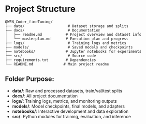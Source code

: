 # Project Structure

```
QWEN_Coder_fineTuning/
├── data/                    # Dataset storage and splits
├── docs/                    # Documentation
│   ├── readme.md           # Project overview and dataset info
│   └── masterplan.md       # Execution plan and progress
├── logs/                    # Training logs and metrics
├── models/                  # Saved models and checkpoints
├── notebooks/              # Jupyter notebooks for experiments
├── src/                     # Source code
├── requirements.txt        # Dependencies
└── README.md              # Main project readme
```

## Folder Purpose:
- **data/**: Raw and processed datasets, train/val/test splits
- **docs/**: All project documentation
- **logs/**: Training logs, metrics, and monitoring outputs
- **models/**: Model checkpoints, final models, and adapters
- **notebooks/**: Interactive development and data exploration
- **src/**: Python modules for training, evaluation, and inference
